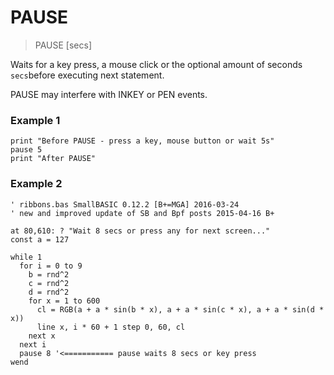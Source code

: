 # PAUSE

> PAUSE [secs]

Waits for a key press, a mouse click or the optional amount of seconds `secs`before executing next statement.

PAUSE may interfere with INKEY or PEN events.

### Example 1

```
print "Before PAUSE - press a key, mouse button or wait 5s"
pause 5
print "After PAUSE"
```

### Example 2

```
' ribbons.bas SmallBASIC 0.12.2 [B+=MGA] 2016-03-24
' new and improved update of SB and Bpf posts 2015-04-16 B+

at 80,610: ? "Wait 8 secs or press any for next screen..."
const a = 127

while 1 
  for i = 0 to 9
    b = rnd^2
    c = rnd^2
    d = rnd^2
    for x = 1 to 600
      cl = RGB(a + a * sin(b * x), a + a * sin(c * x), a + a * sin(d * x))
      line x, i * 60 + 1 step 0, 60, cl
    next x
  next i
  pause 8 '<=========== pause waits 8 secs or key press
wend
```


